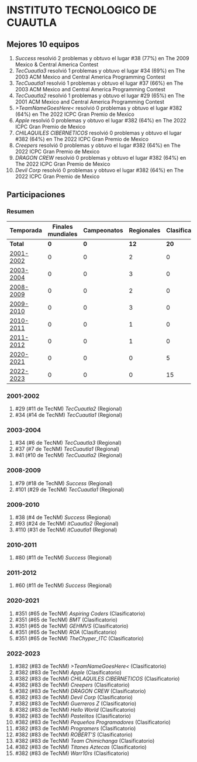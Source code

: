 ---
---

# INSTITUTO TECNOLOGICO DE CUAUTLA

## Mejores 10 equipos

1. _Success_ resolvió 2 problemas y obtuvo el lugar #38 (77%) en The 2009 Mexico & Central America Contest
1. _TecCuautla3_ resolvió 1 problemas y obtuvo el lugar #34 (69%) en The 2003 ACM Mexico and Central America Programming Contest
1. _TecCuautla1_ resolvió 1 problemas y obtuvo el lugar #37 (66%) en The 2003 ACM Mexico and Central America Programming Contest
1. _TecCuautla2_ resolvió 1 problemas y obtuvo el lugar #29 (65%) en The 2001 ACM Mexico and Central America Programming Contest
1. _>TeamNameGoesHere<_ resolvió 0 problemas y obtuvo el lugar #382 (64%) en The 2022 ICPC Gran Premio de Mexico
1. _Apple_ resolvió 0 problemas y obtuvo el lugar #382 (64%) en The 2022 ICPC Gran Premio de Mexico
1. _CHILAQUILES CIBERNETICOS_ resolvió 0 problemas y obtuvo el lugar #382 (64%) en The 2022 ICPC Gran Premio de Mexico
1. _Creepers_ resolvió 0 problemas y obtuvo el lugar #382 (64%) en The 2022 ICPC Gran Premio de Mexico
1. _DRAGON CREW_ resolvió 0 problemas y obtuvo el lugar #382 (64%) en The 2022 ICPC Gran Premio de Mexico
1. _Devil Corp_ resolvió 0 problemas y obtuvo el lugar #382 (64%) en The 2022 ICPC Gran Premio de Mexico

## Participaciones

### Resumen

| Temporada | Finales mundiales | Campeonatos | Regionales | Clasificatorios | Equipos |
| --- | --- | --- | --- | --- | --- |
| **Total** | **0** | **0** | **12** | **20** | **32** |
| [2001-2002](#2001-2002) | 0 | 0 | 2 | 0 | 2 |
| [2003-2004](#2003-2004) | 0 | 0 | 3 | 0 | 3 |
| [2008-2009](#2008-2009) | 0 | 0 | 2 | 0 | 2 |
| [2009-2010](#2009-2010) | 0 | 0 | 3 | 0 | 3 |
| [2010-2011](#2010-2011) | 0 | 0 | 1 | 0 | 1 |
| [2011-2012](#2011-2012) | 0 | 0 | 1 | 0 | 1 |
| [2020-2021](#2020-2021) | 0 | 0 | 0 | 5 | 5 |
| [2022-2023](#2022-2023) | 0 | 0 | 0 | 15 | 15 |

### 2001-2002

1. #29 (#11 de TecNM) _TecCuautla2_ (Regional)
1. #34 (#14 de TecNM) _TecCuautla1_ (Regional)

### 2003-2004

1. #34 (#6 de TecNM) _TecCuautla3_ (Regional)
1. #37 (#7 de TecNM) _TecCuautla1_ (Regional)
1. #41 (#10 de TecNM) _TecCuautla2_ (Regional)

### 2008-2009

1. #79 (#18 de TecNM) _Success_ (Regional)
1. #101 (#29 de TecNM) _TecCuautla1_ (Regional)

### 2009-2010

1. #38 (#4 de TecNM) _Success_ (Regional)
1. #93 (#24 de TecNM) _itCuautla2_ (Regional)
1. #110 (#31 de TecNM) _itCuautla1_ (Regional)

### 2010-2011

1. #80 (#11 de TecNM) _Success_ (Regional)

### 2011-2012

1. #60 (#11 de TecNM) _Success_ (Regional)

### 2020-2021

1. #351 (#65 de TecNM) _Aspiring Coders_ (Clasificatorio)
1. #351 (#65 de TecNM) _BMT_ (Clasificatorio)
1. #351 (#65 de TecNM) _GEHMVS_ (Clasificatorio)
1. #351 (#65 de TecNM) _ROA_ (Clasificatorio)
1. #351 (#65 de TecNM) _TheChyper_ITC_ (Clasificatorio)

### 2022-2023

1. #382 (#83 de TecNM) _>TeamNameGoesHere<_ (Clasificatorio)
1. #382 (#83 de TecNM) _Apple_ (Clasificatorio)
1. #382 (#83 de TecNM) _CHILAQUILES CIBERNETICOS_ (Clasificatorio)
1. #382 (#83 de TecNM) _Creepers_ (Clasificatorio)
1. #382 (#83 de TecNM) _DRAGON CREW_ (Clasificatorio)
1. #382 (#83 de TecNM) _Devil Corp_ (Clasificatorio)
1. #382 (#83 de TecNM) _Guerreros Z_ (Clasificatorio)
1. #382 (#83 de TecNM) _Hello World_ (Clasificatorio)
1. #382 (#83 de TecNM) _Pastelitos_ (Clasificatorio)
1. #382 (#83 de TecNM) _Pequeños Programadores_ (Clasificatorio)
1. #382 (#83 de TecNM) _Programers_ (Clasificatorio)
1. #382 (#83 de TecNM) _ROBERT'S_ (Clasificatorio)
1. #382 (#83 de TecNM) _Team Chimichanga_ (Clasificatorio)
1. #382 (#83 de TecNM) _Titanes Aztecas_ (Clasificatorio)
1. #382 (#83 de TecNM) _Warr10rs_ (Clasificatorio)



